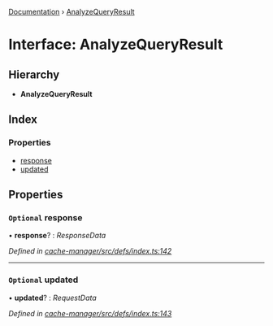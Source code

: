 [Documentation](../README.md) › [AnalyzeQueryResult](analyzequeryresult.md)

# Interface: AnalyzeQueryResult

## Hierarchy

* **AnalyzeQueryResult**

## Index

### Properties

* [response](analyzequeryresult.md#optional-response)
* [updated](analyzequeryresult.md#optional-updated)

## Properties

### `Optional` response

• **response**? : *ResponseData*

*Defined in [cache-manager/src/defs/index.ts:142](https://github.com/badbatch/graphql-box/blob/f1852d90/packages/cache-manager/src/defs/index.ts#L142)*

___

### `Optional` updated

• **updated**? : *RequestData*

*Defined in [cache-manager/src/defs/index.ts:143](https://github.com/badbatch/graphql-box/blob/f1852d90/packages/cache-manager/src/defs/index.ts#L143)*
